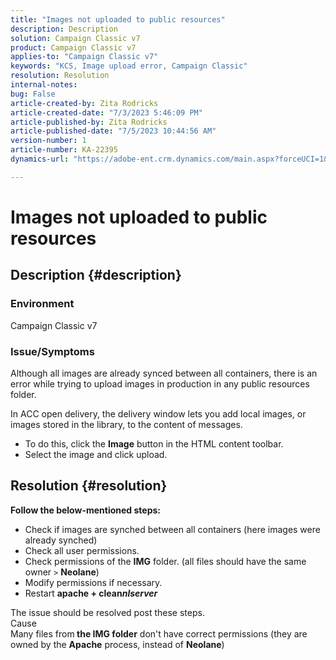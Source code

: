 ```yaml
---
title: "Images not uploaded to public resources"
description: Description
solution: Campaign Classic v7
product: Campaign Classic v7
applies-to: "Campaign Classic v7"
keywords: "KCS, Image upload error, Campaign Classic"
resolution: Resolution
internal-notes: 
bug: False
article-created-by: Zita Rodricks
article-created-date: "7/3/2023 5:46:09 PM"
article-published-by: Zita Rodricks
article-published-date: "7/5/2023 10:44:56 AM"
version-number: 1
article-number: KA-22395
dynamics-url: "https://adobe-ent.crm.dynamics.com/main.aspx?forceUCI=1&pagetype=entityrecord&etn=knowledgearticle&id=ff97d978-c919-ee11-8f6e-6045bd006268"

---
```

# Images not uploaded to public resources

## Description {#description}


### <b>Environment </b>

Campaign Classic v7

### <b>Issue/Symptoms</b>

Although all images are already synced between all containers, there is an error while trying to upload images in production in any public resources folder.

In ACC open delivery, the delivery window lets you add local images, or images stored in the library, to the content of messages.

- To do this, click the <b>Image</b> button in the HTML content toolbar.
- Select the image and click upload.



## Resolution {#resolution}

<b>Follow the below-mentioned steps:</b>
- Check if images are synched between all containers (here images were already synched)
- Check all user permissions.
- Check permissions of the <b>IMG</b> folder. (all files should have the same owner `>`  <b>Neolane</b>)
- Modify permissions if necessary.
- Restart <b>apache + clean*nlserver</b>*


The issue should be resolved post these steps.
<br>Cause <br>
Many files from<b> the </b><b>IMG folder</b> don't have correct permissions (they are owned by the <b>Apache</b> process, instead of <b>Neolane</b>)
